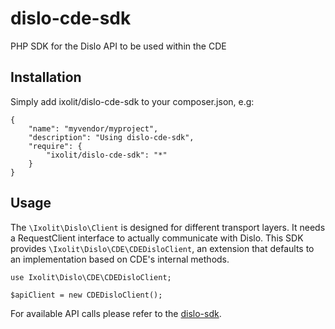 # dislo-cde-sdk
PHP SDK for the Dislo API to be used within the CDE

## Installation

Simply add ixolit/dislo-cde-sdk to your composer.json, e.g:

    {
        "name": "myvendor/myproject",
        "description": "Using dislo-cde-sdk",
        "require": {
            "ixolit/dislo-cde-sdk": "*"
        }
    }


## Usage

The `\Ixolit\Dislo\Client` is designed for different transport layers. It needs a RequestClient interface to actually communicate with Dislo.
This SDK provides `\Ixolit\Dislo\CDE\CDEDisloClient`, an extension that defaults to an implementation based on CDE's internal methods.

    use Ixolit\Dislo\CDE\CDEDisloClient;

    $apiClient = new CDEDisloClient();

For available API calls please refer to the [dislo-sdk](https://github.com/Ixolit/dislo-sdk).
